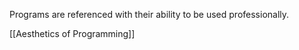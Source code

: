 Programs are referenced with their ability to be used professionally.

[[Aesthetics of Programming]]